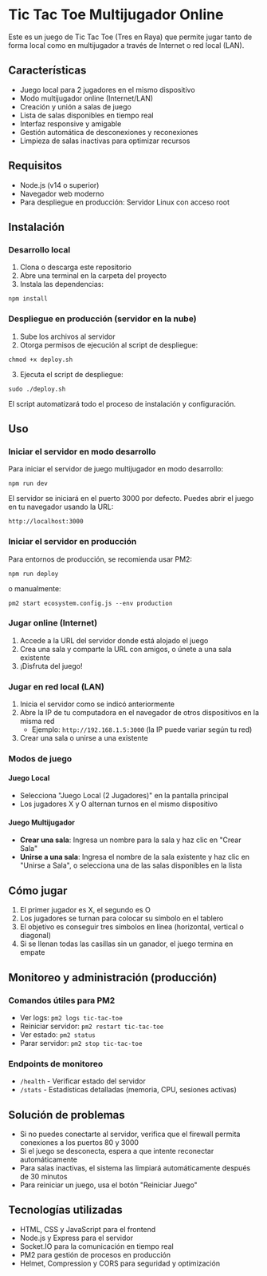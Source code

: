 # Tic Tac Toe Multijugador Online

Este es un juego de Tic Tac Toe (Tres en Raya) que permite jugar tanto de forma local como en multijugador a través de Internet o red local (LAN).

## Características

- Juego local para 2 jugadores en el mismo dispositivo
- Modo multijugador online (Internet/LAN)
- Creación y unión a salas de juego
- Lista de salas disponibles en tiempo real
- Interfaz responsive y amigable
- Gestión automática de desconexiones y reconexiones
- Limpieza de salas inactivas para optimizar recursos

## Requisitos

- Node.js (v14 o superior)
- Navegador web moderno
- Para despliegue en producción: Servidor Linux con acceso root

## Instalación

### Desarrollo local

1. Clona o descarga este repositorio
2. Abre una terminal en la carpeta del proyecto
3. Instala las dependencias:

```
npm install
```

### Despliegue en producción (servidor en la nube)

1. Sube los archivos al servidor
2. Otorga permisos de ejecución al script de despliegue:

```
chmod +x deploy.sh
```

3. Ejecuta el script de despliegue:

```
sudo ./deploy.sh
```

El script automatizará todo el proceso de instalación y configuración.

## Uso

### Iniciar el servidor en modo desarrollo

Para iniciar el servidor de juego multijugador en modo desarrollo:

```
npm run dev
```

El servidor se iniciará en el puerto 3000 por defecto. Puedes abrir el juego en tu navegador usando la URL:

```
http://localhost:3000
```

### Iniciar el servidor en producción

Para entornos de producción, se recomienda usar PM2:

```
npm run deploy
```

o manualmente:

```
pm2 start ecosystem.config.js --env production
```

### Jugar online (Internet)

1. Accede a la URL del servidor donde está alojado el juego
2. Crea una sala y comparte la URL con amigos, o únete a una sala existente
3. ¡Disfruta del juego!

### Jugar en red local (LAN)

1. Inicia el servidor como se indicó anteriormente
2. Abre la IP de tu computadora en el navegador de otros dispositivos en la misma red
   - Ejemplo: `http://192.168.1.5:3000` (la IP puede variar según tu red)
3. Crear una sala o unirse a una existente

### Modos de juego

#### Juego Local

- Selecciona "Juego Local (2 Jugadores)" en la pantalla principal
- Los jugadores X y O alternan turnos en el mismo dispositivo

#### Juego Multijugador

- **Crear una sala**: Ingresa un nombre para la sala y haz clic en "Crear Sala"
- **Unirse a una sala**: Ingresa el nombre de la sala existente y haz clic en "Unirse a Sala", o selecciona una de las salas disponibles en la lista

## Cómo jugar

1. El primer jugador es X, el segundo es O
2. Los jugadores se turnan para colocar su símbolo en el tablero
3. El objetivo es conseguir tres símbolos en línea (horizontal, vertical o diagonal)
4. Si se llenan todas las casillas sin un ganador, el juego termina en empate

## Monitoreo y administración (producción)

### Comandos útiles para PM2

- Ver logs: `pm2 logs tic-tac-toe`
- Reiniciar servidor: `pm2 restart tic-tac-toe`
- Ver estado: `pm2 status`
- Parar servidor: `pm2 stop tic-tac-toe`

### Endpoints de monitoreo

- `/health` - Verificar estado del servidor
- `/stats` - Estadísticas detalladas (memoria, CPU, sesiones activas)

## Solución de problemas

- Si no puedes conectarte al servidor, verifica que el firewall permita conexiones a los puertos 80 y 3000
- Si el juego se desconecta, espera a que intente reconectar automáticamente
- Para salas inactivas, el sistema las limpiará automáticamente después de 30 minutos
- Para reiniciar un juego, usa el botón "Reiniciar Juego"

## Tecnologías utilizadas

- HTML, CSS y JavaScript para el frontend
- Node.js y Express para el servidor
- Socket.IO para la comunicación en tiempo real
- PM2 para gestión de procesos en producción
- Helmet, Compression y CORS para seguridad y optimización